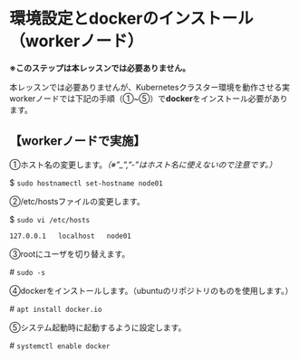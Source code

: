 # 環境設定とdockerのインストール（workerノード）  

**※このステップは本レッスンでは必要ありません。**  

本レッスンでは必要ありませんが、Kubernetesクラスター環境を動作させる実workerノードでは下記の手順（①~⑤）で**docker**をインストール必要があります。

## 【workerノードで実施】  

①ホスト名の変更します。*（※”_”,”-”はホスト名に使えないので注意です。）*  

$ `sudo hostnamectl set-hostname node01`  

②/etc/hostsファイルの変更します。

$ `sudo vi /etc/hosts`  

```text
127.0.0.1   localhost   node01
```

③rootにユーザを切り替えます。  

\# `sudo -s`  

④dockerをインストールします。（ubuntuのリポジトリのものを使用します。）  

\# `apt install docker.io`  

⑤システム起動時に起動するように設定します。  

\# `systemctl enable docker`  
